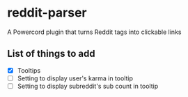 # reddit-parser
A Powercord plugin that turns Reddit tags into clickable links

## List of things to add
- [x] Tooltips
- [ ] Setting to display user's karma in tooltip
- [ ] Setting to display subreddit's sub count in tooltip
